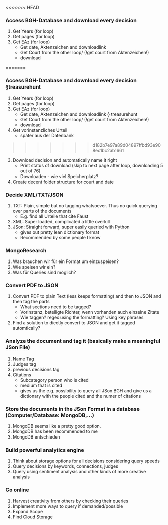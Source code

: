 <<<<<<< HEAD
### Access BGH-Database and download every decision
1. Get Years (for loop)
2. Get pages (for loop)
3. Get EAz (for loop)
	 * Get date, Aktenzeichen and downloadlink
	 * Get Court from the other loop/ (!get court from Aktenzeichen!)
	 * download

=======
### Access BGH-Database and download every decision §treasurehunt
1. Get Years (for loop)  
2. Get pages (for loop)  
3. Get EAz (for loop) 
	 * Get date, Aktenzeichen and downloadlink § treasurehunt
	 * Get Court from the other loop/ (!get court from Aktenzeichen!) 
	 * download 
4. Get vorinstanzliches Urteil 
	* später aus der Datenbank
>>>>>>> d182b7e97a89d04897ffbd93e908ec1bc2ab1661
3. Download decision and automatically name it right
	* Print status of download (skip to next page after loop, downloading 5 out of 76)
	* Downloaden - wie viel Speicherplatz?
4. Create decent folder structure for court and date

### Decide XML/TXT/JSON
1. TXT: Plain, simple but no tagging whatsoever. Thus no quick querying over parts of the documents
	* E.g. find all Urteile that cite Faust
2. XML: Super loaded, complicated a little overkill
3. JSon: Straight forward, super easily queried with Python
	* gives out pretty lean dictionary format
	* Recommended by some people I know
	
### MongoResearch
1. Was brauchen wir für ein Format um einzuspeisen?
2. Wie speisen wir ein?
3. Was für Queries sind möglich?

### Convert PDF to JSON
1. Convert PDF to plain Text (less keeps formatting) and then to JSON and then tag the parts
	* What sections need to be tagged?
	* Vorinstanz, beteiligte Richter, wenn vorhanden auch einzelne Zitate
	* Wie taggen? regex using the formatting? Using key phrases
2. Find a solution to diectly convert to JSON and get it tagged automtically?

### Analyze the document and tag it (basically make a meaningful JSon File)
1. Name Tag
2. Judges tag
3. previous decisions tag
3. Citations
	* Subcategory person who is cited
	* medium that is cited
	* gives us the e.g. possibility to query all JSon BGH and give us a dictionary with the people cited and the numer of citations

### Store the documents in the JSon Format in a database (Computer/Database: MongoDB,...)
1. MongoDB seems like a pretty good option.
2. MongoDB has been recommended to me
3. MongoDB entschieden

### Build powerful analytics engine
1. Think about storage options for all decisions considering query speeds
2. Query decisions by keywords, connections, judges
3. Query using sentiment analysis and other kinds of more creative analysis

### Go online
1. Harvest creativity from others by checking their queries
2. Implement more ways to query if demanded/possible
3. Expand Scope
4. Find Cloud Storage

